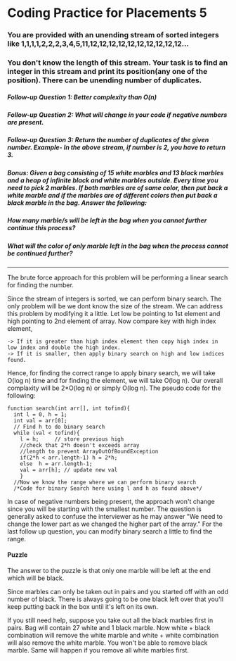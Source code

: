 # Coding Practice for Placements 5

### You are provided with an unending stream of sorted integers like 1,1,1,1,2,2,2,3,4,5,11,12,12,12,12,12,12,12,12,12,12...
### You don't know the length of this stream. Your task is to find an integer in this stream and print its position(any one of the position). There can be unending number of duplicates.

##### Follow-up Question 1: Better complexity than O(n)
##### Follow-up Question 2: What will change in your code if negative numbers are present.
##### Follow-up Question 3: Return the number of duplicates of the given number. Example- In the above stream, if number is 2, you have to return 3.

##### Bonus: Given a bag consisting of 15 white marbles and 13 black marbles and a heap of infinite black and white marbles outside. Every time you need to pick 2 marbles. If both marbles are of same color, then put back a white marble and if the marbles are of different colors then put back a black marble in the bag. Answer the following:
##### How many marble/s will be left in the bag when you cannot further continue this process?
##### What will the color of only marble left in the bag when the process cannot be continued further?
---
The brute force approach for this problem will be performing a linear search for finding the number.

Since the stream of integers is sorted, we can perform binary search. The only problem will be we dont know the size of the stream. We can address this problem
by modifying it a little. Let low be pointing to 1st element and high pointing to 2nd element of array. Now compare key with high index element,
```
-> If it is greater than high index element then copy high index in low index and double the high index.
-> If it is smaller, then apply binary search on high and low indices found.
```
Hence, for finding the correct range to apply binary search, we will take O(log n) time and for finding the element, we will take O(log n). Our overall complaxity will be 2*O(log n) or simply O(log n). The pseudo code for the following: 
```
function search(int arr[], int tofind){
  int l = 0, h = 1; 
  int val = arr[0]; 
  // Find h to do binary search 
  while (val < tofind){ 
    l = h;     // store previous high 
    //check that 2*h doesn't exceeds array  
    //length to prevent ArrayOutOfBoundException 
    if(2*h < arr.length-1) h = 2*h;              
    else  h = arr.length-1; 
    val = arr[h]; // update new val 
    } 
  //Now we know the range where we can perform binary search
  /*Code for binary Search here using l and h as found above*/
```

In case of negative numbers being present, the approach won't change since you will be starting with the smallest number. The question is generally asked to confuse the interviewer as he may answer "We need to change the lower part as we changed the higher part of the array."
For the last follow up question, you can modify binary search a little to find the range.

#### Puzzle

The answer to the puzzle is that only one marble will be left at the end which will be black.

Since marbles can only be taken out in pairs and you started off with an odd number of black. There is always going to be one black left over that you'll keep putting back in the box until it's left on its own.

If you still need help, suppose you take out all the black marbles first in pairs. Bag will contain 27 white and 1 black marble. Now white + black combination
will remove the white marble and white + white combination will also remove the white marble. You won't be able to remove black marble. Same will happen if you remove all white marbles first.
